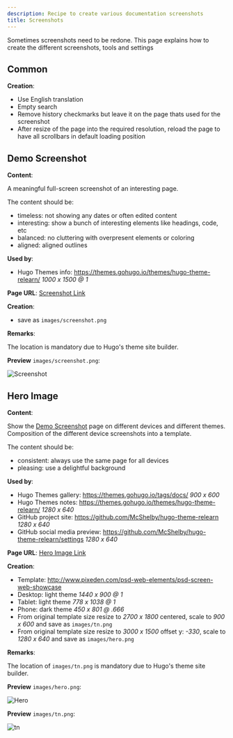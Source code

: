 ```yaml
---
description: Recipe to create various documentation screenshots
title: Screenshots
---
```


Sometimes screenshots need to be redone. This page explains how to create the different screenshots, tools and settings

## Common

**Creation**:

- Use English translation
- Empty search
- Remove history checkmarks but leave it on the page thats used for the screenshot
- After resize of the page into the required resolution, reload the page to have all scrollbars in default loading position

## Demo Screenshot

**Content**:

A meaningful full-screen screenshot of an interesting page.

The content should be:

- timeless: not showing any dates or often edited content
- interesting: show a bunch of interesting elements like headings, code, etc
- balanced: no cluttering with overpresent elements or coloring
- aligned: aligned outlines

**Used by**:

- Hugo Themes info: https://themes.gohugo.io/themes/hugo-theme-relearn/ _1000 x 1500 @ 1_

**Page URL**: [Screenshot Link](shortcodes/notice)

**Creation**:

- save as `images/screenshot.png`

**Remarks**:

The location is mandatory due to Hugo's theme site builder.

**Preview** `images/screenshot.png`:

![Screenshot](/images/screenshot.png?width=100%25&height=100%25)

## Hero Image

**Content**:

Show the [Demo Screenshot](#demo-screenshot) page on different devices and different themes. Composition of the different device screenshots into a template.

The content should be:

- consistent: always use the same page for all devices
- pleasing: use a delightful background

**Used by**:

- Hugo Themes gallery: https://themes.gohugo.io/tags/docs/                              _900 x 600_
- Hugo Themes notes: https://themes.gohugo.io/themes/hugo-theme-relearn/               _1280 x 640_
- GitHub project site: https://github.com/McShelby/hugo-theme-relearn                  _1280 x 640_
- GitHub social media preview: https://github.com/McShelby/hugo-theme-relearn/settings _1280 x 640_

**Page URL**: [Hero Image Link](shortcodes/notice)

**Creation**:

- Template: http://www.pixeden.com/psd-web-elements/psd-screen-web-showcase
- Desktop: light theme _1440 x 900 @ 1_
- Tablet: light theme _778 x 1038 @ 1_
- Phone: dark theme _450 x 801 @ .666_
- From original template size resize to _2700 x 1800_ centered, scale to _900 x 600_ and save as `images/tn.png`
- From original template size resize to _3000 x 1500_ offset y: _-330_, scale to _1280 x 640_ and save as `images/hero.png`

**Remarks**:

The location of `images/tn.png` is mandatory due to Hugo's theme site builder.

**Preview** `images/hero.png`:

![Hero](/images/hero.png?width=100%25&height=100%25)

**Preview** `images/tn.png`:

![tn](/images/tn.png?width=100%25&height=100%25)
